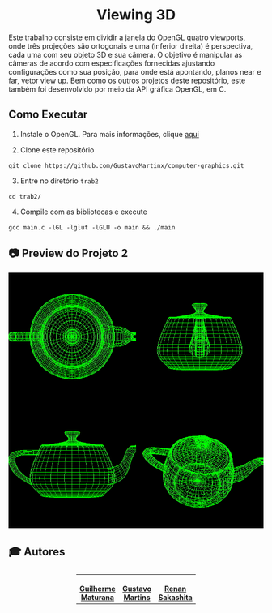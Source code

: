 <h1 align='center'> Viewing 3D </h1>
Este trabalho consiste em dividir a janela do OpenGL quatro viewports, onde três projeções são ortogonais e uma (inferior direita) é perspectiva, cada uma com seu objeto 3D e sua câmera.
O objetivo é manipular as câmeras de acordo com especificações fornecidas ajustando configurações como sua posição, para onde está apontando, planos near e far, vetor view up.
Bem como os outros projetos deste repositório, este também foi desenvolvido por meio da API gráfica OpenGL, em C.


## Como Executar

1. Instale o OpenGL. Para mais informações, clique [aqui](https://edisciplinas.usp.br/pluginfile.php/4264396/mod_resource/content/1/guia-de-instalacao.pdf)

2. Clone este repositório
```
git clone https://github.com/GustavoMartinx/computer-graphics.git
```

3. Entre no diretório `trab2`
```
cd trab2/
```

4. Compile com as bibliotecas e execute
```
gcc main.c -lGL -lglut -lGLU -o main && ./main
```

## :camera: Preview do Projeto 2
![Preview pratica 2](../FinalProject/img/v2/videos/trab2.gif)


## :mortar_board: Autores

<table style="flex-wrap: wrap; display: flex; align-items: center;  flex-direction: column;" ><tr>


<td align="center"><a href="https://github.com/Fgarm">
 <img style="border-radius: 50%;" src="https://avatars.githubusercontent.com/u/69016293?v=4" width="100px;" alt=""/>
<br />
 <b>Guilherme<br>Maturana</b></a>
 <a href="https://github.com/Fgarm" title="Repositorio Guilherme Maturana"></a>
</td>

<td align="center"><a href="https://github.com/GustavoMartinx">
 <img style="border-radius: 50%;" src="https://avatars.githubusercontent.com/u/90780907?v=4" width="100px;" alt=""/>
<br />
 <b>Gustavo<br>Martins</b>
 </a> <a href="https://github.com/GustavoMartinx" title="Repositorio Gustavo Martins"></a>
</td>

<td align="center"><a href="https://github.com/RenanGAS">
 <img style="border-radius: 50%;" src="https://avatars.githubusercontent.com/u/68087317?v=4" width="100px;" alt=""/>
<br />
 <b>Renan<br>Sakashita
</b>
 </a> <a href="https://github.com/RenanGAS" title="Repositorio Renan Sakashita"></a>

</td>

</tr></table>